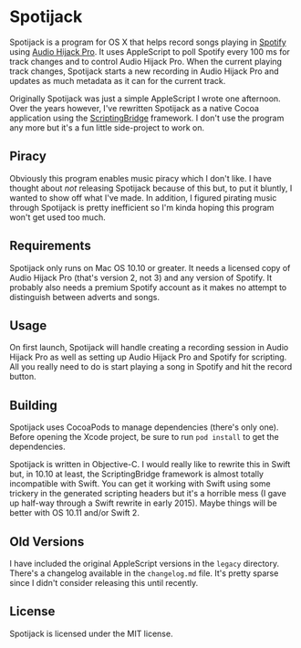 # Spotijack

Spotijack is a program for OS X that helps record songs playing in
[Spotify][spotify-site] using [Audio Hijack Pro][audio-hijack-pro]. It uses
AppleScript to poll Spotify every 100 ms for track changes and to control Audio
Hijack Pro. When the current playing track changes, Spotijack starts a new
recording in Audio Hijack Pro and updates as much metadata as it can for the
current track.

Originally Spotijack was just a simple AppleScript I wrote one afternoon. Over
the years however, I've rewritten Spotijack as a native Cocoa application using
the [ScriptingBridge][scriptingbridge-framework-link] framework. I don't use
the program any more but it's a fun little side-project to work on.

[spotify-site]: http://spotify.com 
[audio-hijack-pro]: http://rogueamoeba.com/legacy/

## Piracy

Obviously this program enables music piracy which I don't like. I have thought
about _not_ releasing Spotijack because of this but, to put it bluntly, I
wanted to show off what I've made. In addition, I figured pirating music
through Spotijack is pretty inefficient so I'm kinda hoping this program won't
get used too much.

[scriptingbridge-framework-link]: https://developer.apple.com/library/mac/documentation/ScriptingAutomation/Reference/ScriptingBridgeFramework/

## Requirements

Spotijack only runs on Mac OS 10.10 or greater. It needs a licensed copy of
Audio Hijack Pro (that's version 2, not 3) and any version of Spotify. It
probably also needs a premium Spotify account as it makes no attempt to
distinguish between adverts and songs. 

## Usage

On first launch, Spotijack will handle creating a recording session in Audio
Hijack Pro as well as setting up Audio Hijack Pro and Spotify for scripting.
All you really need to do is start playing a song in Spotify and hit the record
button.

## Building

Spotijack uses CocoaPods to manage dependencies (there's only one). Before
opening the Xcode project, be sure to run `pod install` to get the
dependencies. 

Spotijack is written in Objective-C. I would really like to rewrite this in
Swift but, in 10.10 at least, the ScriptingBridge framework is almost totally
incompatible with Swift. You can get it working with Swift using some trickery
in the generated scripting headers but it's a horrible mess (I gave up half-way
through a Swift rewrite in early 2015). Maybe things will be better with OS
10.11 and/or Swift 2.

## Old Versions

I have included the original AppleScript versions in the `legacy` directory.
There's a changelog available in the `changelog.md` file. It's pretty sparse
since I didn't consider releasing this until recently. 

## License

Spotijack is licensed under the MIT license.

